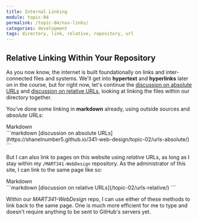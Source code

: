 ```yaml
---
title: Internal Linking
module: topic-04
permalink: /topic-04/nav-links/
categories: development
tags: directory, link, relative, repository, url
---
```


<div class="divider-heading"></div>

## Relative Linking Within Your Repository
As you now know, the internet is built foundationally on links and inter-connected files and systems. We'll get into **hypertext** and **hyperlinks** later on in the course, but for right now, let's continue the <a href="https://shanelnumber5.github.io/341-web-design/topic-02/urls-absolute/" target="_new">discussion on absolute URLs</a> and <a href="https://shanelnumber5.github.io/341-web-design/topic-02/urls-relative/" target="_new">discussion on relative URLs</a>, looking at linking the files within our directory together.

You've done some linking in **markdown** already, using outside sources and _absolute_ URLs:


<div id="code-heading">Markdown</div>
```markdown
[discussion on absolute URLs](https://shanelnumber5.github.io/341-web-design/topic-02/urls-absolute/)
```


<br />

But I can also link to pages on this website using _relative_ URLs, as long as I stay within my  `/MART341-WebDesign` repository. As the administrator of this site, I can link to the same page like so:


<div id="code-heading">Markdown</div>
```markdown
[discussion on relative URLs](/topic-02/urls-relative/)
```


<br />

Within our _MART341-WebDesign_ repo, I can use either of these methods to link back to the same page. One is much more efficient for me to type and doesn't require anything to be sent to GitHub's servers yet.
